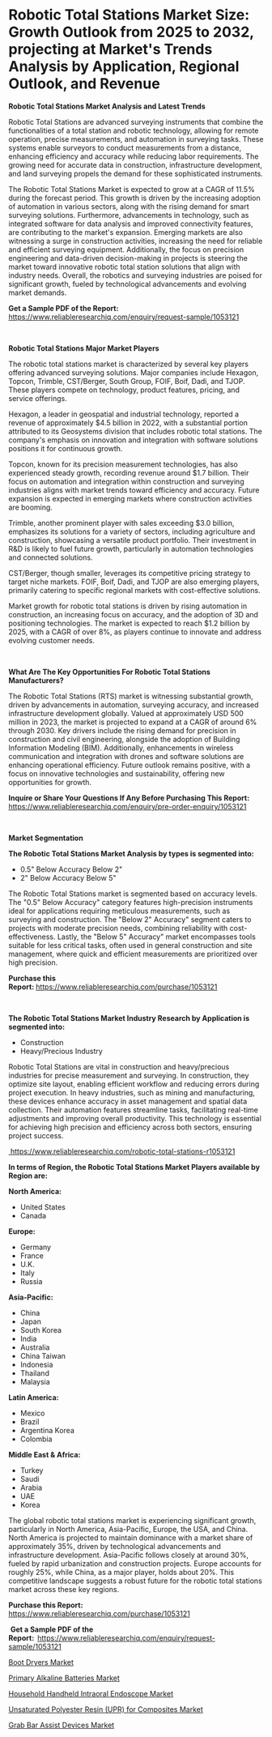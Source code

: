 <p><h1>Robotic Total Stations Market Size: Growth Outlook from 2025 to 2032, projecting at Market's Trends Analysis by Application, Regional Outlook, and Revenue</h1></p><p><strong>Robotic Total Stations Market Analysis and Latest Trends</strong></p>
<p><p>Robotic Total Stations are advanced surveying instruments that combine the functionalities of a total station and robotic technology, allowing for remote operation, precise measurements, and automation in surveying tasks. These systems enable surveyors to conduct measurements from a distance, enhancing efficiency and accuracy while reducing labor requirements. The growing need for accurate data in construction, infrastructure development, and land surveying propels the demand for these sophisticated instruments.</p><p>The Robotic Total Stations Market is expected to grow at a CAGR of 11.5% during the forecast period. This growth is driven by the increasing adoption of automation in various sectors, along with the rising demand for smart surveying solutions. Furthermore, advancements in technology, such as integrated software for data analysis and improved connectivity features, are contributing to the market's expansion. Emerging markets are also witnessing a surge in construction activities, increasing the need for reliable and efficient surveying equipment. Additionally, the focus on precision engineering and data-driven decision-making in projects is steering the market toward innovative robotic total station solutions that align with industry needs. Overall, the robotics and surveying industries are poised for significant growth, fueled by technological advancements and evolving market demands.</p></p>
<p><strong>Get a Sample PDF of the Report:&nbsp;</strong> <a href="https://www.reliableresearchiq.com/enquiry/request-sample/1053121?utm_campaign=1906&utm_medium=2&utm_source=Github&utm_content=ia&utm_term=22032025&utm_id=robotic-total-stations">https://www.reliableresearchiq.com/enquiry/request-sample/1053121</a></p>
<p>&nbsp;</p>
<p><strong>Robotic Total Stations Major Market Players</strong></p>
<p><p>The robotic total stations market is characterized by several key players offering advanced surveying solutions. Major companies include Hexagon, Topcon, Trimble, CST/Berger, South Group, FOIF, Boif, Dadi, and TJOP. These players compete on technology, product features, pricing, and service offerings.</p><p>Hexagon, a leader in geospatial and industrial technology, reported a revenue of approximately $4.5 billion in 2022, with a substantial portion attributed to its Geosystems division that includes robotic total stations. The company's emphasis on innovation and integration with software solutions positions it for continuous growth.</p><p>Topcon, known for its precision measurement technologies, has also experienced steady growth, recording revenue around $1.7 billion. Their focus on automation and integration within construction and surveying industries aligns with market trends toward efficiency and accuracy. Future expansion is expected in emerging markets where construction activities are booming.</p><p>Trimble, another prominent player with sales exceeding $3.0 billion, emphasizes its solutions for a variety of sectors, including agriculture and construction, showcasing a versatile product portfolio. Their investment in R&D is likely to fuel future growth, particularly in automation technologies and connected solutions.</p><p>CST/Berger, though smaller, leverages its competitive pricing strategy to target niche markets. FOIF, Boif, Dadi, and TJOP are also emerging players, primarily catering to specific regional markets with cost-effective solutions.</p><p>Market growth for robotic total stations is driven by rising automation in construction, an increasing focus on accuracy, and the adoption of 3D and positioning technologies. The market is expected to reach $1.2 billion by 2025, with a CAGR of over 8%, as players continue to innovate and address evolving customer needs.</p></p>
<p>&nbsp;</p>
<p><strong>What Are The Key Opportunities For Robotic Total Stations Manufacturers?</strong></p>
<p><p>The Robotic Total Stations (RTS) market is witnessing substantial growth, driven by advancements in automation, surveying accuracy, and increased infrastructure development globally. Valued at approximately USD 500 million in 2023, the market is projected to expand at a CAGR of around 6% through 2030. Key drivers include the rising demand for precision in construction and civil engineering, alongside the adoption of Building Information Modeling (BIM). Additionally, enhancements in wireless communication and integration with drones and software solutions are enhancing operational efficiency. Future outlook remains positive, with a focus on innovative technologies and sustainability, offering new opportunities for growth.</p></p>
<p><strong>Inquire or Share Your Questions If Any Before Purchasing This Report:</strong> <a href="https://www.reliableresearchiq.com/enquiry/pre-order-enquiry/1053121?utm_campaign=1906&utm_medium=2&utm_source=Github&utm_content=ia&utm_term=22032025&utm_id=robotic-total-stations">https://www.reliableresearchiq.com/enquiry/pre-order-enquiry/1053121</a></p>
<p>&nbsp;</p>
<p><strong>Market Segmentation</strong></p>
<p><strong>The Robotic Total Stations Market Analysis by types is segmented into:</strong></p>
<p><ul><li>0.5" Below Accuracy Below 2"</li><li>2" Below Accuracy Below 5"</li></ul></p>
<p><p>The Robotic Total Stations market is segmented based on accuracy levels. The "0.5" Below Accuracy" category features high-precision instruments ideal for applications requiring meticulous measurements, such as surveying and construction. The "Below 2" Accuracy" segment caters to projects with moderate precision needs, combining reliability with cost-effectiveness. Lastly, the "Below 5" Accuracy" market encompasses tools suitable for less critical tasks, often used in general construction and site management, where quick and efficient measurements are prioritized over high precision.</p></p>
<p><strong>Purchase this Report:&nbsp;</strong><a href="https://www.reliableresearchiq.com/purchase/1053121?utm_campaign=1906&utm_medium=2&utm_source=Github&utm_content=ia&utm_term=22032025&utm_id=robotic-total-stations">https://www.reliableresearchiq.com/purchase/1053121</a></p>
<p>&nbsp;</p>
<p><strong>The Robotic Total Stations Market Industry Research by Application is segmented into:</strong></p>
<p><ul><li>Construction</li><li>Heavy/Precious Industry</li></ul></p>
<p><p>Robotic Total Stations are vital in construction and heavy/precious industries for precise measurement and surveying. In construction, they optimize site layout, enabling efficient workflow and reducing errors during project execution. In heavy industries, such as mining and manufacturing, these devices enhance accuracy in asset management and spatial data collection. Their automation features streamline tasks, facilitating real-time adjustments and improving overall productivity. This technology is essential for achieving high precision and efficiency across both sectors, ensuring project success.</p></p>
<p><a href="https://www.reliableresearchiq.com/robotic-total-stations-r1053121?utm_campaign=1906&utm_medium=2&utm_source=Github&utm_content=ia&utm_term=22032025&utm_id=robotic-total-stations">&nbsp;https://www.reliableresearchiq.com/robotic-total-stations-r1053121</a></p>
<p><strong>In terms of Region, the Robotic Total Stations Market Players available by Region are:</strong></p>
<p>
    <p> <strong> North America: </strong>
        <ul>
            <li>United States</li>
            <li>Canada</li>
        </ul>
        </p> 
    <p> <strong> Europe: </strong>
        <ul>
            <li>Germany</li>
            <li>France</li>
            <li>U.K.</li>
            <li>Italy</li>
            <li>Russia</li>
        </ul>
        </p> 
    <p> <strong> Asia-Pacific: </strong>
        <ul>
            <li>China</li>
            <li>Japan</li>
            <li>South Korea</li>
            <li>India</li>
            <li>Australia</li>
            <li>China Taiwan</li>
            <li>Indonesia</li>
            <li>Thailand</li>
            <li>Malaysia</li>
        </ul>
        </p> 
    <p> <strong> Latin America: </strong>
        <ul>
            <li>Mexico</li>
            <li>Brazil</li>
            <li>Argentina Korea</li>
            <li>Colombia</li>
        </ul>
        </p> 
    <p> <strong> Middle East & Africa: </strong>
        <ul>
            <li>Turkey</li>
            <li>Saudi</li>
            <li>Arabia</li>
            <li>UAE</li>
            <li>Korea</li>
        </ul>
    </p>
    </p>
<p><p>The global robotic total stations market is experiencing significant growth, particularly in North America, Asia-Pacific, Europe, the USA, and China. North America is projected to maintain dominance with a market share of approximately 35%, driven by technological advancements and infrastructure development. Asia-Pacific follows closely at around 30%, fueled by rapid urbanization and construction projects. Europe accounts for roughly 25%, while China, as a major player, holds about 20%. This competitive landscape suggests a robust future for the robotic total stations market across these key regions.</p></p>
<p><strong>Purchase this Report: </strong><a href="https://www.reliableresearchiq.com/purchase/1053121?utm_campaign=1906&utm_medium=2&utm_source=Github&utm_content=ia&utm_term=22032025&utm_id=robotic-total-stations">https://www.reliableresearchiq.com/purchase/1053121</a></p>
<p>&nbsp;<strong>Get a Sample PDF of the Report:&nbsp;&nbsp;</strong><a href="https://www.reliableresearchiq.com/enquiry/request-sample/1053121?utm_campaign=1906&utm_medium=2&utm_source=Github&utm_content=ia&utm_term=22032025&utm_id=robotic-total-stations">https://www.reliableresearchiq.com/enquiry/request-sample/1053121</a></p>
<p><strong></strong></p>
<p><p><a href="https://github.com/izetajhazuga/Market-Research-Report-List-1/blob/main/boot-dryers-market.md?utm_campaign=1906&utm_medium=2&utm_source=Github&utm_content=ia&utm_term=22032025&utm_id=robotic-total-stations">Boot Dryers Market</a></p><p><a href="https://github.com/mafuzakirju/Market-Research-Report-List-1/blob/main/primary-alkaline-batteries-market.md?utm_campaign=1906&utm_medium=2&utm_source=Github&utm_content=ia&utm_term=22032025&utm_id=robotic-total-stations">Primary Alkaline Batteries Market</a></p><p><a href="https://github.com/akramisabtu/Market-Research-Report-List-1/blob/main/household-handheld-intraoral-endoscope-market.md?utm_campaign=1906&utm_medium=2&utm_source=Github&utm_content=ia&utm_term=22032025&utm_id=robotic-total-stations">Household Handheld Intraoral Endoscope Market</a></p><p><a href="https://github.com/cherrivacius/Market-Research-Report-List-1/blob/main/unsaturated-polyester-resin-upr-for-composites-market.md?utm_campaign=1906&utm_medium=2&utm_source=Github&utm_content=ia&utm_term=22032025&utm_id=robotic-total-stations">Unsaturated Polyester Resin (UPR) for Composites Market</a></p><p><a href="https://github.com/Mayankdeswa/Market-Research-Report-List-1/blob/main/grab-bar-assist-devices-market.md?utm_campaign=1906&utm_medium=2&utm_source=Github&utm_content=ia&utm_term=22032025&utm_id=robotic-total-stations">Grab Bar Assist Devices Market</a></p></p>